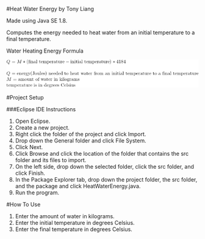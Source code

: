 #Heat Water Energy by Tony Liang

Made using Java SE 1.8.

Computes the energy needed to heat water from an initial temperature to a final temperature.

Water Heating Energy Formula

![alt text][logo]

[logo]: https://github.com/tliang1/Java-Practice/raw/master/Practice/Intro-To-Java-8th-Ed-Daniel-Y.-Liang/Chapter-2/Chapter02P16/images/instructions/water_heating_energy_formula.png "Water Heating Energy Formula"

#Project Setup

###Eclipse IDE Instructions
1. Open Eclipse.
2. Create a new project.
3. Right click the folder of the project and click Import.
4. Drop down the General folder and click File System.
5. Click Next.
6. Click Browse and click the location of the folder that contains the src folder and its files to import.
7. On the left side, drop down the selected folder, click the src folder, and click Finish.
8. In the Package Explorer tab, drop down the project folder, the src folder, and the package and click HeatWaterEnergy.java.
9. Run the program.

#How To Use
1. Enter the amount of water in kilograms.
2. Enter the initial temperature in degrees Celsius.
3. Enter the final temperature in degrees Celsius.